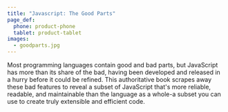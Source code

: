 ```yaml
---
title: "Javascript: The Good Parts"
page_def:
  phone: product-phone
  tablet: product-tablet
images:
  - goodparts.jpg
---
```


Most programming languages contain good and bad parts, but JavaScript has more than its share of the bad, having been developed and released in a hurry before it could be refined. This authoritative book scrapes away these bad features to reveal a subset of JavaScript that's more reliable, readable, and maintainable than the language as a whole-a subset you can use to create truly extensible and efficient code.
 